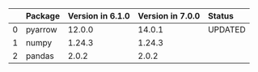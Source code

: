 <!-- markdown-link-check-disable -->

|    | Package   | Version in 6.1.0   | Version in 7.0.0   | Status   |
|---:|:----------|:-------------------|:-------------------|:---------|
|  0 | pyarrow   | 12.0.0             | 14.0.1             | UPDATED  |
|  1 | numpy     | 1.24.3             | 1.24.3             |          |
|  2 | pandas    | 2.0.2              | 2.0.2              |          |
